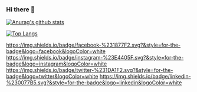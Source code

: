 ### Hi there 👋
[![Anurag's github stats](https://github-readme-stats.vercel.app/api?username=dontech09&show_icons=true&theme=radical)](https://github.com/anuraghazra/github-readme-stats)

[![Top Langs](https://github-readme-stats.vercel.app/api/top-langs/?username=dontech09)](https://github.com/anuraghazra/github-readme-stats)

https://img.shields.io/badge/facebook-%231877F2.svg?&style=for-the-badge&logo=facebook&logoColor=white 
https://img.shields.io/badge/instagram-%23E4405F.svg?&style=for-the-badge&logo=instagram&logoColor=white
https://img.shields.io/badge/twitter-%231DA1F2.svg?&style=for-the-badge&logo=twitter&logoColor=white
https://img.shields.io/badge/linkedin-%230077B5.svg?&style=for-the-badge&logo=linkedin&logoColor=white
<!--
**dontech09/dontech09** is a ✨ _special_ ✨ repository because its `README.md` (this file) appears on your GitHub profile.

Here are some ideas to get you started:

- 🔭 I’m currently working on ...
- 🌱 I’m currently learning ...
- 👯 I’m looking to collaborate on ...
- 🤔 I’m looking for help with ...
- 💬 Ask me about ...
- 📫 How to reach me: ...
- 😄 Pronouns: ...
- ⚡ Fun fact: ...
-->
